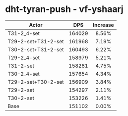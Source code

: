 # dht-tyran-push - vf-yshaarj
| Actor | DPS | Increase |
|---|:---:|:---:|
|T31-2_4-set|164029|8.56%|
|T29-2-set+T31-2-set|161968|7.19%|
|T30-2-set+T31-2-set|160493|6.22%|
|T29-2_4-set|158979|5.21%|
|T31-2-set|158281|4.75%|
|T30-2_4-set|157654|4.34%|
|T29-2-set+T30-2-set|156909|3.84%|
|T29-2-set|154297|2.11%|
|T30-2-set|153226|1.41%|
|Base|151102|0.00%|
